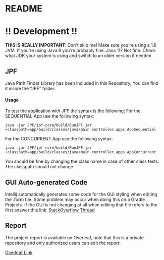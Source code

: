 # README #

# !! Development !!

**THIS IS REALLY IMPORTANT**: Don't skip me!
Make sure you're using a 1.8 JVM.
If you're using Java 8 you're probably fine. Java 11? Not fine.
Check what JDK your system is using and switch to an older version if needed.

## JPF
Java Path Finder Library has been included in this Repository, You can find it inside the "JPF" folder.
#### Usage
To test the application with JPF the syntax is the following:
For the SEQUENTIAL App use the following syntax:
```shell script
java -jar JPF/jpf-core/build/RunJPF.jar +classpath=app/build/classes/java/main controller.apps.AppSequential
```
For the CONCURRENT App use the following syntax:
```shell script
java -jar JPF/jpf-core/build/RunJPF.jar +classpath=app/build/classes/java/main controller.apps.AppConcurrent
```
You should be fine by changing the class name in case of other class tests. The classpath should not change.

## GUI Auto-generated Code
Intellij automatically generates some code for the GUI styling when editing the .form file.
Some problem may occur when doing this on a Gradle Projects.
If the GUI is not changing at all when editing that file refers to the first answer this link:
[StackOverflow Thread](https://stackoverflow.com/questions/55844177/intellij-swing-gui-not-compiling-because-of-gradle)

## Report
The project report is available on Overleaf, note that this is a private repository and only authorized users can edit the report:

[Overleaf Link](https://it.overleaf.com/5688533281rxmmmvnqsxpm)
